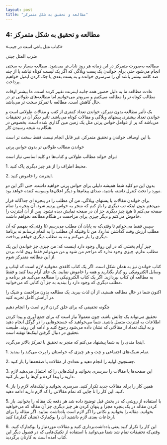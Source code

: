 ```yaml
---
layout: post
title: "مطالعه و تحقیق به شکل متمرکز"
---
```

4: مطالعه و تحقیق به شکل متمرکز
-------------------------------

«کتاب مثل باغی است در جیب»

ضرب المثل چینی

مطالعه به‌صورت متمرکز در این زمانه هر روز نایاب‌تر می‌شود. مطالعه بسیار
به سختی انجام می‌شود حتی برای خواندن یک پست وبلاگی که اگر یک لیست کوتاه
نباشد یا از چند صد کلمه بیشتر باشد آن را سرسری خوانده و به پست بعدی یا
چک کردن ایمیل خواهیم پرداخت.

عادت مطالعه ما به دلیل حضور همه جانبه اینترنت تغییر کرده است. ما بیشتر
اوقات مطالب کوتاه تر را مطالعه می‌کنیم و سریع‌تر می‌خوانیم اما
مطالعه‌های طولانی تر در حال کاهش است. مطالعه با تمرکز سخت تر می‌باشد.

یک تأثیر مطالعه بدون تمرکز، خواندن تعداد کمتری از کتب و مقالات طولانی
است و خواندن تعداد بیشتری پستهای وبلاگی و مقالات کوتاه می‌باشد. تأثیر
دیگر آن در تحقیقات می‌باشد که پر از عوامل حواس پرتی مثل یک زمین مین
گذاری شده است، بخصوص در هنگام به نتیجه رسیدن کار.

با این اوصاف خواندن و تحقیق متمرکز، غیر قابل انجام نیست فقط سخت تر است.

خواندن مطالب طولانی تر بدون حواس پرتی

برای خواند مطالب طولانی و کتاب‌ها دو کلید اساسی نیاز است:

1\. محیط اطراف را از هر چیز دیگری پاک کنید.

2\. اینترنت را خاموش کنید.

بدون این دو کلید شما همیشه دلیلی برای حواس پرتی خواهید داشت. حتی اگر این
دو مورد را تحت کنترل داشته باشید، صدای پیغام‌ها و دیگر اعلان‌ها وسوسه
کننده خواهد بود.

برای خواندن مقالات یا پستهای وبلاگی، من آن مطلب را در پنجره ای جداگانه
قرار می‌دهم بدون اینکه تب دیگری را باز کنم که منجر به حواس پرتیم شود. آن
پنجره را تمام صفحه می‌کنم تا هیچ چیز دیگری جز آن در صفحه نمایش دیده
نشود. پس از آن اینترنت را خاموش می‌کنم و دیگر چیزی برای مزاحمت در هنگام
مطالعه نخواهم داشت.

سپس فقط می‌خوانم تا وقتی‌که به پایان آن مطلب می‌رسم (تا وقتی‌که بفهمم که
آن مطلب ارزش وقت گذاشتن ندارد). من تا وقتیکه آن مطلب را به اتمام نرسانم
نه برنامهٔ دیگری را باز می‌کنم و نه به مطلب دیگری خواهم پرداخت.

چیز آرام بخشی که در این روال وجود دارد اینست که: من چیزی جز خواندن این
یک مطلب ندارم. چیزی وجود ندارد که مزاحم من شود و من می‌توانم فقط روی لذت
بردن از این مطالعه متمرکز شوم.

کتاب خواندن نیز به همان شکل است. اگر یک کتاب کاغذی مخوانید لازم است که
لپتاپ و وسایل الکترونیکی رو کنار بگذارید و همه را خاموش نمایید. یک جای
آرام پیدا کنید و فقط به مطالعه آن کتاب بپردازید. اگر یک کتاب الکترونیکی
را مطالعه می‌کنید هر برنامه و مطلب دیگری که وجود دارد را ببندید به جز آن
کتابی که می‌خوانید.

اکنون شما در حال مطالعه هستید، از آن لذت ببرید. یک مطالعه بدون مزاحمت و
شیک را در آرامش کامل تجربه کنید.

چگونه تحقیقی که برای خلق کردن لازم است را انجام دهیم

تحقیق می‌تواند یک چالش باشد، چون معمولاً نیاز است که برای جمع آوری و
پیدا کردن اطلاعات به اینترنت متصل باشید. شما می‌خواهید که جستجوهایی را
در گوگل انجام دهید و به لینک تعداد از مقالاتی که نشان داده می‌شود رجوع
کنید و ادامه این روند. طبیعت تحقیق در دنبال گرفتن لینک‌ها نهفته است.

اینجا متدی را به شما پیشنهاد می‌کنم که منجر به تحقیق با تمرکز بالاتر
می‌گردد.

1\. تمام شبکه‌های اجتماعی و چت و هر چیزی که حواستان را پرت می‌کند را
ببندید.

2\. جستجوی اولیه را انجام دهید و تعدادی از مقالات یا صفحه‌ها را باز کنید.

3\. این صفحه‌ها یا مقالات را سرسری بخوانید و لینک‌هایی را که احتمال
می‌دهید لازم دارید را پیدا کرده و آن‌ها را نیز باز کنید.

4\. همین کار را برای مقالات جدید تکرار کنید. سرسری بخوانید و لینک‌های
لازم را باز کنید. این کار را تا جایی که تمام مقالاتی را که لازم دارید
ادامه دهید.

5\. با استفاده از روشی که در بخش قبل توضیح داده شد هر دفعه یک مقاله را
بخوانید. باز کردن مقاله در یک پنجره مجزا و پنهان کردن هر چیز دیگری جز آن
مقاله که می‌خواهید بخوانید. مقاله را بخوانید و نکاتی را اگر لازم است
یادداشت نمایید. اگر مقاله را برای ارجاعات بعدی لازم داشتید آن را بوکمارک
(نشان گذاری) کنید.

6\. این کار را تکرار کنید یعنی یادداشت‌برداری کنید و مقالات موردنیاز را
بوکمارک کنید. وقتی‌که تحقیقات تمام شد شما می‌توانید با استفاده از
تکنیک‌هایی که در فصول دیگر این کتاب آمده است به کارتان برگردید.
